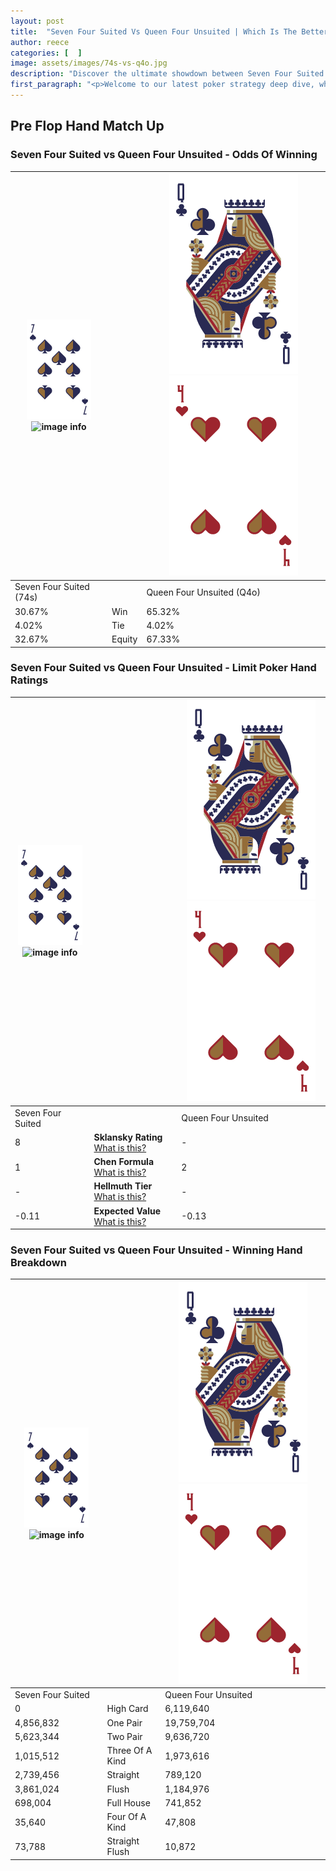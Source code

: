 ```yaml
---
layout: post
title:  "Seven Four Suited Vs Queen Four Unsuited | Which Is The Better Hand In Poker? A Complete Guide"
author: reece
categories: [  ]
image: assets/images/74s-vs-q4o.jpg
description: "Discover the ultimate showdown between Seven Four Suited and Queen Four Unsuited in poker! Uncover the odds, strategies, and scenarios where one hand triumphs over the other. Get ready to up your poker game with this thrilling analysis."
first_paragraph: "<p>Welcome to our latest poker strategy deep dive, where we're pitting two distinct hands against each other in a high-stakes showdown: Seven Four Suited vs Queen Four Unsuited.</p><p>In the dynamic world of poker, every decision counts, and knowing which hand holds the upper hand is key to your success at the table.</p><p>In this article, we'll dissect these two hands, explore the scenarios where one dominates the other, and equip you with the knowledge to make strategic choices that can tip the odds in your favor.</p><p>Get ready to unravel the intriguing dynamics of these poker hands and elevate your game to new heights.</p>"
---
```




[comment]: # (sp0)

## Pre Flop Hand Match Up

<div class="table hand-ratings" markdown="1"> 



### Seven Four Suited vs Queen Four Unsuited - Odds Of Winning


    
| ![image info](assets/images/hand1/7.png) ![image info](assets/images/hand1/4s.png) |  | ![image info](assets/images/hand2/Q.png) ![image info](assets/images/hand2/4o.png) |
| -------- | -------- | -------- |
| Seven Four Suited (74s) |  | Queen Four Unsuited (Q4o) |
| 30.67% | Win | 65.32% |
| 4.02% | Tie | 4.02% |
| 32.67% | Equity | 67.33% |




[comment]: # (sp1)



### Seven Four Suited vs Queen Four Unsuited - Limit Poker Hand Ratings


    
| ![image info](assets/images/hand1/7.png) ![image info](assets/images/hand1/4s.png) |  | ![image info](assets/images/hand2/Q.png) ![image info](assets/images/hand2/4o.png) |
| -------- | -------- | -------- |
| Seven Four Suited |  | Queen Four Unsuited |
| 8 | **Sklansky Rating** [What is this?](/sklansky-rating-explained) | - |
| 1 | **Chen Formula** [What is this?](/chen-formula-explained) | 2 |
| - | **Hellmuth Tier** [What is this?](/Hellmuth-tier-explained) | - |
| -0.11 | **Expected Value** [What is this?](/expected-value-explained) | -0.13 |




[comment]: # (sp2)



### Seven Four Suited vs Queen Four Unsuited - Winning Hand Breakdown


    
| ![image info](assets/images/hand1/7.png) ![image info](assets/images/hand1/4s.png) |  | ![image info](assets/images/hand2/Q.png) ![image info](assets/images/hand2/4o.png) |
| -------- | -------- | -------- |
| Seven Four Suited |  | Queen Four Unsuited |
| 0 | High Card | 6,119,640 |
| 4,856,832 | One Pair | 19,759,704 |
| 5,623,344 | Two Pair | 9,636,720 |
| 1,015,512 | Three Of A Kind | 1,973,616 |
| 2,739,456 | Straight | 789,120 |
| 3,861,024 | Flush | 1,184,976 |
| 698,004 | Full House | 741,852 |
| 35,640 | Four Of A Kind | 47,808 |
| 73,788 | Straight Flush | 10,872 |




[comment]: # (sp3)



</div>

[comment]: # (sp4)



[comment]: # (sp5)

